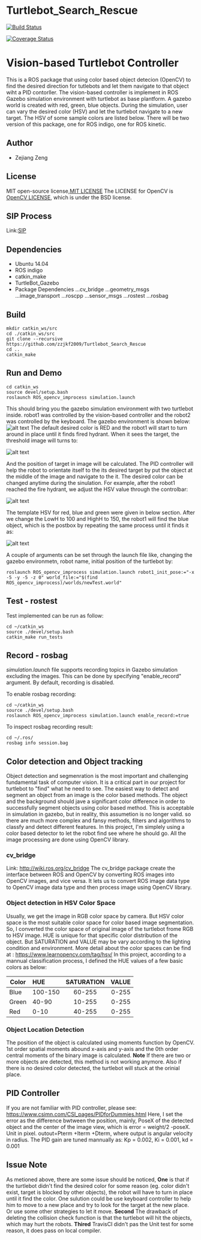 
#  Turtlebot_Search_Rescue
[![Build Status](https://travis-ci.org/zzjkf2009/Turtlebot_Search_Rescue.svg?branch=master)](https://travis-ci.org/zzjkf2009/Turtlebot_Search_Rescue)

[![Coverage Status](https://coveralls.io/repos/github/zzjkf2009/Turtlebot_Search_Rescue/badge.svg?branch=master)](https://coveralls.io/github/zzjkf2009/Turtlebot_Search_Rescue?branch=master)

# Vision-based Turtlebot Controller
This is a ROS package that using color based object detecion (OpenCV) to find the desired direction for tutlebots and let them navigate to that object wiht a PID contorller. The vision-based controller is implement in ROS Gazebo simulation environment with turtlebot as base plantform. A gazebo world is created with red, green, blue objects. During the simulation, user can vary the desired color (HSV) and let the turtlebot navigate to a new target. The HSV of some sample colors are listed below. There will be two version of this package, one for ROS indigo, one for ROS kinetic. 

## Author
* Zejiang Zeng

## License
MIT open-source license,[MIT LICENSE](https://github.com/zzjkf2009/Turtlebot_Search_Rescue/LICENSE.md)
The LICENSE for OpenCV is [OpenCV LICENSE](https://opencv.org/license.html), which is under the BSD license.

## SIP Process
Link:[SIP](https://docs.google.com/spreadsheets/d/1JYr0vUaX_IJUcu1v-DaRxEUFKbrd-KMCGINAMZQEPqs/edit?usp=sharing)

## Dependencies
* Ubuntu 14.04
* ROS indigo
* catkin_make
* TurtleBot_Gazebo
* Package Dependencies
...cv_bridge
...geometry_msgs
...image_transport
...roscpp
...sensor_msgs
...rostest
...rosbag

## Build
```
mkdir catkin_ws/src
cd ./catkin_ws/src
git clone --recursive https://github.com/zzjkf2009/Turtlebot_Search_Rescue
cd ..
catkin_make
```

## Run and Demo
```
cd catkin_ws
source devel/setup.bash
roslaunch ROS_opencv_improcess simulation.launch
```

This should bring you the gazebo simulation environment with two turtlebot inside. robot1 was controlled by the vision-based controller and the robot2 was controlled by the keyboard. The gazebo environment is shown below:
![alt text](https://github.com/zzjkf2009/Turtlebot_Search_Rescue/blob/master/result/Gazebo.png "Gazebo world")
The default desired color is RED and the robot1 will start to turn around in place until it finds fired hydrant. When it sees the target, the threshold image will turns to:

![alt text](https://github.com/zzjkf2009/Turtlebot_Search_Rescue/blob/master/result/fire%20hydrant.png "Fire hydrant")

And the position of target in image will be calculated. The PID controller will help the robot to orientate itself to the its desired target by put the object at the middle of the image and navigate to the it.
The desired color can be changed anytime during the sinulation. For example, after the robot1 reached the fire hydrant, we adjust the HSV value through the controlbar:

![alt text](https://github.com/zzjkf2009/Turtlebot_Search_Rescue/blob/master/result/HSV%20toolbar.png "controlbar")

The template HSV for red, blue and green were given in below section. After we change the LowH to 100 and HighH to 150, the robot1 will find the blue object, which is the postbox by repeating the same process until it finds it as:

![alt text](https://github.com/zzjkf2009/Turtlebot_Search_Rescue/blob/master/result/postboxThreshold.png "postbox")

A couple of arguments can be set through the launch file like, changing the gazebo environmetn, robot name, initial position of the turtlebot by:
```
roslaunch ROS_opencv_improcess simulation.launch robot1_init_pose:="-x -5 -y -5 -z 0" world_file:="$(find ROS_opencv_improcess)/worlds/newTest.world"
```
## Test - rostest
Test implemented can be run as follow:
```
cd ~/catkin_ws
source ./devel/setup.bash
catkin_make run_tests
``` 
## Record - rosbag
*simulation.launch* file supports recording topics in Gazebo simulation excluding the images. This can be done by specifying "enable_record" argument. By default, recording is disabled.

To enable rosbag recording:
```
cd ~/catkin_ws
source ./devel/setup.bash
roslaunch ROS_opencv_improcess simulation.launch enable_record:=true
```
To inspect rosbag recording result:
```
cd ~/.ros/
rosbag info session.bag
```
## Color detection and Object tracking

Object detection and segmenration is the most important and challenging fundamental task of computer vision. It is a critical part
in our project for turtlebot to "find" what he need to see. The easiest way to detect and segment an object from an image is the color based methods. The object and the background should jave a significant color difference in order to successfully segment objects using color based method. This is acceptable in simulation in gazebo, but in reality, this assumetion is no longer valid. so there are much more complex and fansy methods, filters and algorithms to classfy and detect different features. In this project, I'm simplely using a color based detector to let the robot find see where he should go. All the image processing are done using OpenCV library. 

### cv_bridge
Link: http://wiki.ros.org/cv_bridge
The cv_bridge package create the interface between ROS and OpenCV by converting ROS images into OpenCV images, and vice versa. It lets us to convert ROS image data type to OpenCV image data type and then process image using OpenCV library. 

### Object detection in HSV Color Space
Usually, we get the image in RGB color space by camera. But HSV color space is the most suitable color space for color based image segmentation. So, I converted the color space of original image of the turtlebot frome RGB to HSV image. HUE is unique for that specific color distribution of the object. But SATURATION and VALUE may be vary according to the lighting condition and environment. More detail about the color spaces can be find at : https://www.learnopencv.com/tag/hsv/
In this project, according to a mannual classification process, I defined the HUE values of a few basic colors as below:

| Color |  HUE     | SATURATION | VALUE |
| ----- |:---------|:----------:| -----:|
| Blue  |  100-150 | 60-255     | 0-255 |
| Green |  40-90   | 10-255     | 0-255 |
| Red   |  0-10    | 40-255     | 0-255 |


### Object Location Detection
The position of the object is calculated using moments function by OpenCV. 1st order spatial moments abound x-axis and y-axis and the 0th order central moments of the binary image is calculated. 
**Note** If there are two or more objects are detected, this method is not working anymore. Also if there is no desired color detected, the turtlebot will stuck at the orinial place.

## PID Controller
If you are not familiar with PID controller, please see: https://www.csimn.com/CSI_pages/PIDforDummies.html
Here, I set the error as the difference bwtween the position, mainly, PoseX of the detected object and the center of the image view, which is error = weight/2 -poseX. Unit in pixel. outout=Pterm +Iterm +Dterm, where output is angular velocity in radius. The PID gain are tuned mannually as: Kp = 0.002, Ki = 0.001, kd = 0.001 

## Issue Note
As metioned above, there are some issue should be noticed, **One** is that if the turtlebot didn't find the desired color for some reason (eg. color didn't exist, target is blocked by other objects), the robot will have to turn in place until it find the color. One sulution could be use keyboard controller to help him to move to a new place and try to look for 
the target at the new place. Or use some other strategies to let it move. **Second** The drawback of deleting the collision check function is that the turtlebot will hit the objects, which may hurt the robots. **Thired** TravisCI didn't pas the Unit test for some reason, it does pass on local compiler. 


